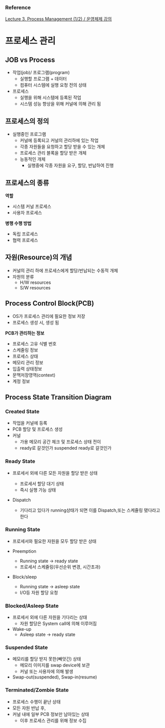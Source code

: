 ### Reference

[Lecture 3. Process Management (1/2) / 운영체제 강의](https://youtu.be/jZuTw2tRT7w)

# 프로세스 관리

## JOB vs Process

- 작업(job)/ 프로그램(program)
  - 실행할 프로그램 + 데이터
  - 컴퓨터 시스템에 실행 요청 전의 상태
- 프로세스
  - 실행을 위해 시스템에 등록된 작업
  - 시스템 성능 향상을 위해 커널에 의해 관리 됨

## 프로세스의 정의

- 실행중인 프로그램
  - 커널에 등록되고 커널의 관리하에 있는 작업
  - 각종 자원들을 요청하고 할당 받을 수 있는 개체
  - 프로세스 관리 블록을 할당 받은 개체
  - 능동적인 개체
    - 실행중에 각종 자원을 요구, 할당, 반납하여 진행

## 프로세스의 종류

**역할**

- 시스템 커널 프로세스
- 사용자 프로세스

**병행 수행 방법**

- 독립 프로세스
- 협력 프로세스

## 자원(Resource)의 개념

- 커널의 관리 하에 프로세스에게 할당/반납되는 수동적 개체
- 자원의 분류
  - H/W resources
  - S/W resources

## Process Control Block(PCB)

- OS가 프로세스 관리에 필요한 정보 저장
- 프로세스 생성 시, 생성 됨

**PCB가 관리하는 정보**

- 프로세스 고유 식별 번호
- 스케줄링 정보
- 프로세스 상태
- 메모리 관리 정보
- 입출력 상태정보
- 문맥저장영역(context)
- 계정 정보

## Process State Transition Diagram

### Created State

- 작업을 커널에 등록
- PCB 할당 및 프로세스 생성
- 커널
  - 가용 메모리 공간 체크 및 프로세스 상태 전이
  - ready로 갈것인가 suspended ready로 갈것인가

### Ready State

- 프로세서 외에 다른 모든 자원을 할당 받은 상태

  - 프로세서 할당 대기 상태
  - 즉시 실행 가능 상태

- Dispatch
  - 기다리고 있다가 running상태가 되면 이를 Dispatch,또는 스케쥴링 됐다라고 한다

### Running State

- 프로세서와 필요한 자원을 모두 할당 받은 상태

- Preemption
  - Running state -> ready state
  - 프로세서 스케쥴링(우선순위 변경, 시간초과)
- Block/sleep
  - Running state -> asleep state
  - I/O등 자원 할당 요청

### Blocked/Asleep State

- 프로세서 외에 다른 자원을 기다리는 상태
  - 자원 할당은 System call에 의해 이루어짐
- Wake-up
  - Asleep state -> ready state

### Suspended State

- 메모리를 할당 받지 못한(빼앗긴) 상태
  - 메모리 이미지를 swap device에 보관
  - 커널 또는 사용자에 의해 발생
- Swap-out(suspended), Swap-in(resume)

### Terminated/Zombie State

- 프로세스 수행이 끝난 상태
- 모든 자원 반납 후,
- 커널 내에 일부 PCB 정보만 남아있는 상태
  - 이후 프로세스 관리를 위해 정보 수집
